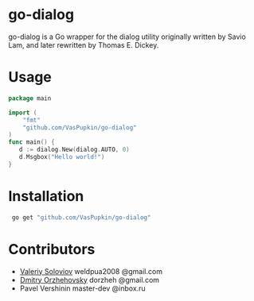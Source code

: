 go-dialog
=========

go-dialog is a Go wrapper for the dialog utility originally written by Savio Lam, and later rewritten by Thomas E. Dickey.

Usage
=========
```go
package main

import (
	"fmt"
	"github.com/VasPupkin/go-dialog"	
)
func main() {
   d := dialog.New(dialog.AUTO, 0)
   d.Msgbox("Hello world!")
}
```

Installation
=========
```bash
 go get "github.com/VasPupkin/go-dialog"
```

Contributors
=========
* [Valeriy Soloviov](http://github.com/weldpua2008/) weldpua2008 @gmail.com
* [Dmitry Orzhehovsky](http://github.com/dorzheh/) dorzheh @gmail.com
* Pavel Vershinin master-dev @inbox.ru
